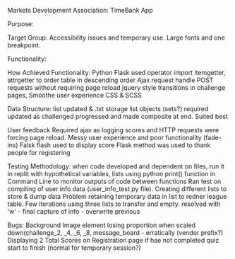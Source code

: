 Markets Development Association: TimeBank App

Purpose:

Target Group:
Accessibility issues and temporary use. Large fonts and one breakpoint. 

Functionality:

How Achieved Functionality:
Python
Flask
    used operator import itemgetter, attrgetter to order table in descending order
Ajax request
    handle POST requests without requiring page reload
jquery
    style transitions in challenge pages, Smoothe user experience
CSS & SCSS

Data Structure:
list updated & .txt storage
list objects (sets?) required updated as challenged progressed and made composite at end. Suited best

User feedback
Required ajax as logging scores and HTTP requests were forcing page reload. Messy user experience
and poor functionality (fade-ins)
Falsk flash used to display score
Flask method was used to thank people for registering


Testing Methodology:
    when code developed and dependent on files, run it in replit with hypothetical variables, lists
using python print() function in Command Line to monitor outputs of code between functions
    Ran test on compiling of user info data (user_info_test.py file). Creating different lists to store & dump data
    Problem retaining temporary data in list to redner league table. Few iterations using three lists 
    to transfer and empty. resolved with 'w' - final capture of info - overwrite previous

Bugs:
Background Image element losing proportion when scaled down(challenge_2, _4, _6, _8, message_board - erratically (vendor prefix?)
Displaying 2 Total Scores on Registration page if hae not completed quiz start to finish (normal for temporary session?)
